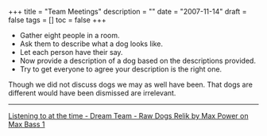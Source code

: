 +++
title = "Team Meetings"
description = ""
date = "2007-11-14"
draft = false
tags = []
toc = false
+++

* Gather eight people in a room.
* Ask them to describe what a dog looks like.
* Let each person have their say.
* Now provide a description of a dog based on the descriptions provided.
* Try to get everyone to agree your description is the right one.

Though we did not discuss dogs we may as well have been. That dogs are different would have been dismissed are irrelevant.

---

[Listening to at the time - Dream Team - Raw Dogs Relik by Max Power on Max Bass 1](https://libre.fm/user/alxtrnr/scrobble/1737983646/embed)